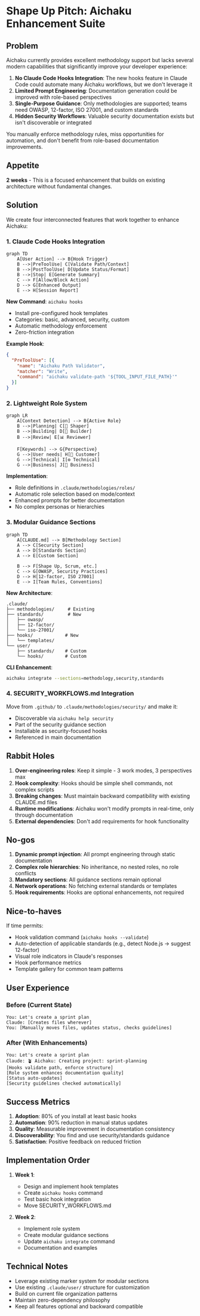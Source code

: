 # Shape Up Pitch: Aichaku Enhancement Suite

## Problem

Aichaku currently provides excellent methodology support but lacks several modern capabilities that significantly improve your developer experience:

1. **No Claude Code Hooks Integration**: The new hooks feature in Claude Code could automate many Aichaku workflows, but we don't leverage it
2. **Limited Prompt Engineering**: Documentation generation could be improved with role-based perspectives
3. **Single-Purpose Guidance**: Only methodologies are supported; teams need OWASP, 12-factor, ISO 27001, and custom standards
4. **Hidden Security Workflows**: Valuable security documentation exists but isn't discoverable or integrated

You manually enforce methodology rules, miss opportunities for automation, and don't benefit from role-based documentation improvements.

## Appetite

**2 weeks** - This is a focused enhancement that builds on existing architecture without fundamental changes.

## Solution

We create four interconnected features that work together to enhance Aichaku:

### 1. Claude Code Hooks Integration

```mermaid
graph TD
    A[User Action] --> B{Hook Trigger}
    B -->|PreToolUse| C[Validate Path/Context]
    B -->|PostToolUse| D[Update Status/Format]
    B -->|Stop| E[Generate Summary]
    C --> F[Allow/Block Action]
    D --> G[Enhanced Output]
    E --> H[Session Report]
```

**New Command**: `aichaku hooks`
- Install pre-configured hook templates
- Categories: basic, advanced, security, custom
- Automatic methodology enforcement
- Zero-friction integration

**Example Hook**:
```json
{
  "PreToolUse": [{
    "name": "Aichaku Path Validator",
    "matcher": "Write",
    "command": "aichaku validate-path '${TOOL_INPUT_FILE_PATH}'"
  }]
}
```

### 2. Lightweight Role System

```mermaid
graph LR
    A[Context Detection] --> B{Active Role}
    B -->|Planning| C[🎯 Shaper]
    B -->|Building| D[🔨 Builder]
    B -->|Review| E[📊 Reviewer]
    
    F[Keywords] --> G{Perspective}
    G -->|User needs| H[👤 Customer]
    G -->|Technical| I[⚙️ Technical]
    G -->|Business| J[💼 Business]
```

**Implementation**:
- Role definitions in `.claude/methodologies/roles/`
- Automatic role selection based on mode/context
- Enhanced prompts for better documentation
- No complex personas or hierarchies

### 3. Modular Guidance Sections

```mermaid
graph TD
    A[CLAUDE.md] --> B[Methodology Section]
    A --> C[Security Section]
    A --> D[Standards Section]
    A --> E[Custom Section]
    
    B --> F[Shape Up, Scrum, etc.]
    C --> G[OWASP, Security Practices]
    D --> H[12-factor, ISO 27001]
    E --> I[Team Rules, Conventions]
```

**New Architecture**:
```text
.claude/
├── methodologies/     # Existing
├── standards/         # New
│   ├── owasp/
│   ├── 12-factor/
│   └── iso-27001/
├── hooks/            # New
│   └── templates/
└── user/
    ├── standards/    # Custom
    └── hooks/        # Custom
```

**CLI Enhancement**:
```bash
aichaku integrate --sections=methodology,security,standards
```

### 4. SECURITY_WORKFLOWS.md Integration

Move from `.github/` to `.claude/methodologies/security/` and make it:
- Discoverable via `aichaku help security`
- Part of the security guidance section
- Installable as security-focused hooks
- Referenced in main documentation

## Rabbit Holes

1. **Over-engineering roles**: Keep it simple - 3 work modes, 3 perspectives max
2. **Hook complexity**: Hooks should be simple shell commands, not complex scripts
3. **Breaking changes**: Must maintain backward compatibility with existing CLAUDE.md files
4. **Runtime modifications**: Aichaku won't modify prompts in real-time, only through documentation
5. **External dependencies**: Don't add requirements for hook functionality

## No-gos

1. **Dynamic prompt injection**: All prompt engineering through static documentation
2. **Complex role hierarchies**: No inheritance, no nested roles, no role conflicts
3. **Mandatory sections**: All guidance sections remain optional
4. **Network operations**: No fetching external standards or templates
5. **Hook requirements**: Hooks are optional enhancements, not required

## Nice-to-haves

If time permits:
- Hook validation command (`aichaku hooks --validate`)
- Auto-detection of applicable standards (e.g., detect Node.js → suggest 12-factor)
- Visual role indicators in Claude's responses
- Hook performance metrics
- Template gallery for common team patterns

## User Experience

### Before (Current State)
```text
You: Let's create a sprint plan
Claude: [Creates files wherever]
You: [Manually moves files, updates status, checks guidelines]
```

### After (With Enhancements)
```text
You: Let's create a sprint plan
Claude: 🪴 Aichaku: Creating project: sprint-planning
[Hooks validate path, enforce structure]
[Role system enhances documentation quality]
[Status auto-updates]
[Security guidelines checked automatically]
```

## Success Metrics

1. **Adoption**: 80% of you install at least basic hooks
2. **Automation**: 90% reduction in manual status updates
3. **Quality**: Measurable improvement in documentation consistency
4. **Discoverability**: You find and use security/standards guidance
5. **Satisfaction**: Positive feedback on reduced friction

## Implementation Order

1. **Week 1**:
   - Design and implement hook templates
   - Create `aichaku hooks` command
   - Test basic hook integration
   - Move SECURITY_WORKFLOWS.md

2. **Week 2**:
   - Implement role system
   - Create modular guidance sections
   - Update `aichaku integrate` command
   - Documentation and examples

## Technical Notes

- Leverage existing marker system for modular sections
- Use existing `.claude/user/` structure for customization
- Build on current file organization patterns
- Maintain zero-dependency philosophy
- Keep all features optional and backward compatible